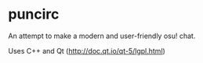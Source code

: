# puncirc

An attempt to make a modern and user-friendly osu! chat.

Uses C++ and Qt (http://doc.qt.io/qt-5/lgpl.html)
